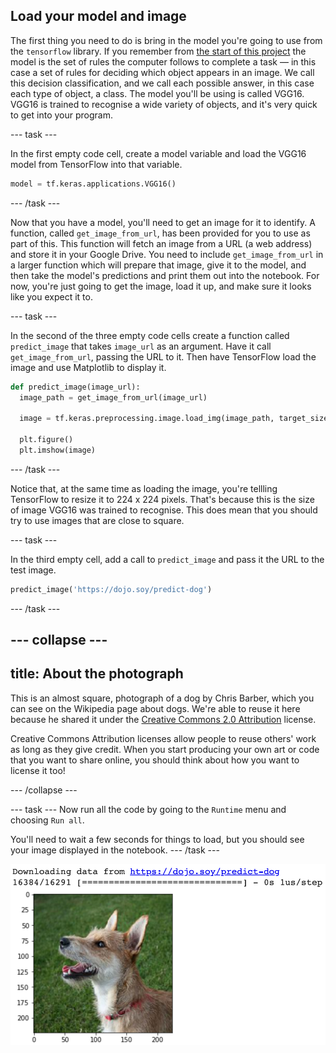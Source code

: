 ## Load your model and image
The first thing you need to do is bring in the model you're going to use from the `tensorflow` library. If you remember from [the start of this project](1) the model is the set of rules the computer follows to complete a task — in this case a set of rules for deciding which object appears in an image. We call this decision classification, and we call each possible answer, in this case each type of object, a class. The model you'll be using is called VGG16. VGG16 is trained to recognise a wide variety of objects, and it's very quick to get into your program.

--- task ---

In the first empty code cell, create a model variable and load the VGG16 model from TensorFlow into that variable.

```python
model = tf.keras.applications.VGG16()
```

--- /task ---

Now that you have a model, you'll need to get an image for it to identify. A function, called `get_image_from_url`, has been provided for you to use as part of this. This function will fetch an image from a URL (a web address) and store it in your Google Drive. You need to include `get_image_from_url` in a larger function which will prepare that image, give it to the model, and then take the model's predictions and print them out into the notebook. For now, you're just going to get the image, load it up, and make sure it looks like you expect it to.

--- task ---

In the second of the three empty code cells create a function called `predict_image` that takes `image_url` as an argument. Have it call `get_image_from_url`, passing the URL to it. Then have TensorFlow load the image and use Matplotlib to display it. 
```python
def predict_image(image_url):
  image_path = get_image_from_url(image_url)
  
  image = tf.keras.preprocessing.image.load_img(image_path, target_size=(224, 224))

  plt.figure()
  plt.imshow(image)
```

--- /task ---

Notice that, at the same time as loading the image, you're tellling TensorFlow to resize it to 224 x 224 pixels. That's because this is the size of image VGG16 was trained to recognise. This does mean that you should try to use images that are close to square.

--- task ---

In the third empty cell, add a call to `predict_image` and pass it the URL to the test image.

```python
predict_image('https://dojo.soy/predict-dog')
```

--- /task ---

--- collapse ---
---
title: About the photograph
---

This is an almost square, photograph of a dog by Chris Barber, which you can see on the Wikipedia page about dogs. We're able to reuse it here because he shared it under the [Creative Commons 2.0 Attribution](https://creativecommons.org/licenses/by/2.0/) license. 

Creative Commons Attribution licenses allow people to reuse others' work as long as they give credit. When you start producing your own art or code that you want to share online, you should think about how you want to license it too!

--- /collapse ---

--- task ---
Now run all the code by going to the `Runtime` menu and choosing `Run all`. 

You'll need to wait a few seconds for things to load, but you should see your image displayed in the notebook.
--- /task ---

![The output of the code: Text reading 'Downloading data from https://dojo.soy/predict-dog 16384/16291 [==============================] - 0s 1us/step' followed by an image of a dog with numbered axies for the width and height of the image.](images/load_image.png)